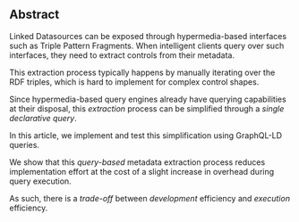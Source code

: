 ## Abstract
<!-- Context      -->
Linked Datasources can be exposed through hypermedia-based interfaces such as Triple Pattern Fragments.
When intelligent clients query over such interfaces,
they need to extract controls from their metadata.
<!-- Need         -->
This extraction process typically happens by manually iterating over the RDF triples,
which is hard to implement for complex control shapes.
<!-- Task         -->
Since hypermedia-based query engines already have querying capabilities at their disposal,
this *extraction* process can be simplified through a *single declarative query*.
<!-- Object       -->
In this article, we implement and test this simplification using GraphQL-LD queries.
<!-- Findings     -->
We show that this *query-based* metadata extraction process reduces implementation effort
at the cost of a slight increase in overhead during query execution.
<!-- Conclusion   -->
As such, there is a *trade-off* between *development* efficiency and *execution* efficiency.
<!-- Perspectives -->

